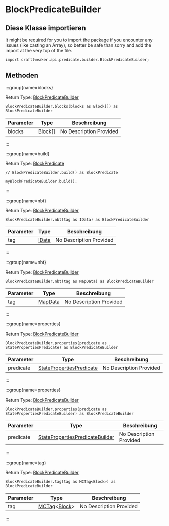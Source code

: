 # BlockPredicateBuilder

## Diese Klasse importieren

It might be required for you to import the package if you encounter any issues (like casting an Array), so better be safe than sorry and add the import at the very top of the file.
```zenscript
import crafttweaker.api.predicate.builder.BlockPredicateBuilder;
```


## Methoden

:::group{name=blocks}

Return Type: [BlockPredicateBuilder](/vanilla/api/predicate/builder/BlockPredicateBuilder)

```zenscript
BlockPredicateBuilder.blocks(blocks as Block[]) as BlockPredicateBuilder
```

| Parameter | Type                                | Beschreibung            |
| --------- | ----------------------------------- | ----------------------- |
| blocks    | [Block](/vanilla/api/block/Block)[] | No Description Provided |


:::

:::group{name=build}

Return Type: [BlockPredicate](/vanilla/api/predicate/BlockPredicate)

```zenscript
// BlockPredicateBuilder.build() as BlockPredicate

myBlockPredicateBuilder.build();
```

:::

:::group{name=nbt}

Return Type: [BlockPredicateBuilder](/vanilla/api/predicate/builder/BlockPredicateBuilder)

```zenscript
BlockPredicateBuilder.nbt(tag as IData) as BlockPredicateBuilder
```

| Parameter | Type                             | Beschreibung            |
| --------- | -------------------------------- | ----------------------- |
| tag       | [IData](/vanilla/api/data/IData) | No Description Provided |


:::

:::group{name=nbt}

Return Type: [BlockPredicateBuilder](/vanilla/api/predicate/builder/BlockPredicateBuilder)

```zenscript
BlockPredicateBuilder.nbt(tag as MapData) as BlockPredicateBuilder
```

| Parameter | Type                                 | Beschreibung            |
| --------- | ------------------------------------ | ----------------------- |
| tag       | [MapData](/vanilla/api/data/MapData) | No Description Provided |


:::

:::group{name=properties}

Return Type: [BlockPredicateBuilder](/vanilla/api/predicate/builder/BlockPredicateBuilder)

```zenscript
BlockPredicateBuilder.properties(predicate as StatePropertiesPredicate) as BlockPredicateBuilder
```

| Parameter | Type                                                                        | Beschreibung            |
| --------- | --------------------------------------------------------------------------- | ----------------------- |
| predicate | [StatePropertiesPredicate](/vanilla/api/predicate/StatePropertiesPredicate) | No Description Provided |


:::

:::group{name=properties}

Return Type: [BlockPredicateBuilder](/vanilla/api/predicate/builder/BlockPredicateBuilder)

```zenscript
BlockPredicateBuilder.properties(predicate as StatePropertiesPredicateBuilder) as BlockPredicateBuilder
```

| Parameter | Type                                                                                              | Beschreibung            |
| --------- | ------------------------------------------------------------------------------------------------- | ----------------------- |
| predicate | [StatePropertiesPredicateBuilder](/vanilla/api/predicate/builder/StatePropertiesPredicateBuilder) | No Description Provided |


:::

:::group{name=tag}

Return Type: [BlockPredicateBuilder](/vanilla/api/predicate/builder/BlockPredicateBuilder)

```zenscript
BlockPredicateBuilder.tag(tag as MCTag<Block>) as BlockPredicateBuilder
```

| Parameter | Type                                                                                 | Beschreibung            |
| --------- | ------------------------------------------------------------------------------------ | ----------------------- |
| tag       | [MCTag](/vanilla/api/tag/MCTag)&lt;[Block](/vanilla/api/block/Block)&gt; | No Description Provided |


:::


